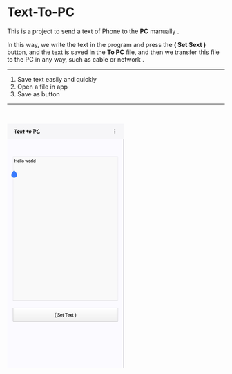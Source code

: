 # Text-To-PC

This is a project to send a text of Phone to the **PC** manually .

In this way, we write the text in the program and press the **( Set Sext )** button, and the text is saved in the **To PC** file, and then we transfer this file to the PC in any way, such as cable or network .

---

1. Save text easily and quickly
2. Open a file in app
3. Save as button

---
<br>

![App Photo](App-Photo.png)